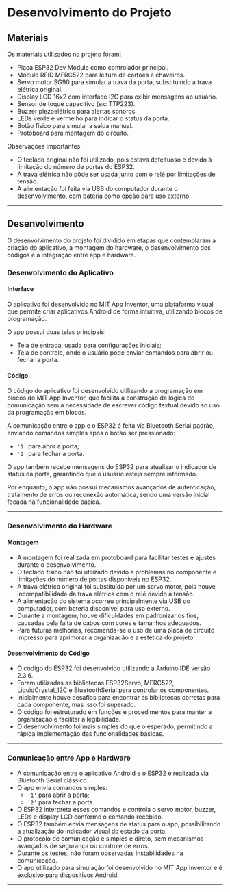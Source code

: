 # Desenvolvimento do Projeto

## Materiais

Os materiais utilizados no projeto foram:

- Placa ESP32 Dev Module como controlador principal.
- Módulo RFID MFRC522 para leitura de cartões e chaveiros.
- Servo motor SG90 para simular a trava da porta, substituindo a trava elétrica original.
- Display LCD 16x2 com interface I2C para exibir mensagens ao usuário.
- Sensor de toque capacitivo (ex: TTP223).
- Buzzer piezoelétrico para alertas sonoros.
- LEDs verde e vermelho para indicar o status da porta.
- Botão físico para simular a saída manual.
- Protoboard para montagem do circuito.

Observações importantes:
- O teclado original não foi utilizado, pois estava defeituoso e devido à limitação do número de portas do ESP32.
- A trava elétrica não pôde ser usada junto com o relé por limitações de tensão.
- A alimentação foi feita via USB do computador durante o desenvolvimento, com bateria como opção para uso externo.
---

## Desenvolvimento

O desenvolvimento do projeto foi dividido em etapas que contemplaram a criação do aplicativo, a montagem do hardware, o desenvolvimento dos códigos e a integração entre app e hardware.

### Desenvolvimento do Aplicativo

#### Interface

O aplicativo foi desenvolvido no MIT App Inventor, uma plataforma visual que permite criar aplicativos Android de forma intuitiva, utilizando blocos de programação.

O app possui duas telas principais:
- Tela de entrada, usada para configurações iniciais;
- Tela de controle, onde o usuário pode enviar comandos para abrir ou fechar a porta.

#### Código

O código do aplicativo foi desenvolvido utilizando a programação em blocos do MIT App Inventor, que facilita a construção da lógica de comunicação sem a necessidade de escrever código textual devido so uso da programação em blocos.

A comunicação entre o app e o ESP32 é feita via Bluetooth Serial padrão, enviando comandos simples após o botão ser pressionado:
- `'1'` para abrir a porta;
- `'2'` para fechar a porta.

O app também recebe mensagens do ESP32 para atualizar o indicador de status da porta, garantindo que o usuário esteja sempre informado.

Por enquanto, o app não possui mecanismos avançados de autenticação, tratamento de erros ou reconexão automática, sendo uma versão inicial focada na funcionalidade básica.

---

### Desenvolvimento do Hardware

#### Montagem

- A montagem foi realizada em protoboard para facilitar testes e ajustes durante o desenvolvimento.
- O teclado físico não foi utilizado devido a problemas no componente e limitações do número de portas disponíveis no ESP32.
- A trava elétrica original foi substituída por um servo motor, pois houve incompatibilidade da trava elétrica com o relé devido à tensão.
- A alimentação do sistema ocorreu principalmente via USB do computador, com bateria disponível para uso externo.
- Durante a montagem, houve dificuldades em padronizar os fios, causadas pela falta de cabos com cores e tamanhos adequados.
- Para futuras melhorias, recomenda-se o uso de uma placa de circuito impresso para aprimorar a organização e a estética do projeto.

#### Desenvolvimento do Código

- O código do ESP32 foi desenvolvido utilizando a Arduino IDE versão 2.3.6.
- Foram utilizadas as bibliotecas ESP32Servo, MFRC522, LiquidCrystal_I2C e BluetoothSerial para controlar os componentes.
- Inicialmente houve desafios para encontrar as bibliotecas corretas para cada componente, mas isso foi superado.
- O código foi estruturado em funções e procedimentos para manter a organização e facilitar a legibilidade.
- O desenvolvimento foi mais simples do que o esperado, permitindo a rápida implementação das funcionalidades básicas.

---

### Comunicação entre App e Hardware

- A comunicação entre o aplicativo Android e o ESP32 é realizada via Bluetooth Serial clássico.
- O app envia comandos simples:
  - `'1'` para abrir a porta;
  - `'2'` para fechar a porta.
- O ESP32 interpreta esses comandos e controla o servo motor, buzzer, LEDs e display LCD conforme o comando recebido.
- O ESP32 também envia mensagens de status para o app, possibilitando a atualização do indicador visual do estado da porta.
- O protocolo de comunicação é simples e direto, sem mecanismos avançados de segurança ou controle de erros.
- Durante os testes, não foram observadas instabilidades na comunicação.
- O app utilizado para simulação foi desenvolvido no MIT App Inventor e é exclusivo para dispositivos Android.

---



